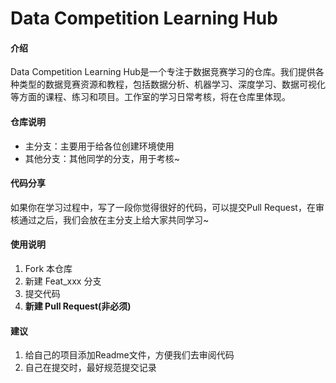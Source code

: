 # Data Competition Learning Hub

#### 介绍
Data Competition Learning Hub是一个专注于数据竞赛学习的仓库。我们提供各种类型的数据竞赛资源和教程，包括数据分析、机器学习、深度学习、数据可视化等方面的课程、练习和项目。工作室的学习日常考核，将在仓库里体现。

#### 仓库说明
- 主分支：主要用于给各位创建环境使用
- 其他分支：其他同学的分支，用于考核~


#### 代码分享

如果你在学习过程中，写了一段你觉得很好的代码，可以提交Pull Request，在审核通过之后，我们会放在主分支上给大家共同学习~

#### 使用说明

1.  Fork 本仓库
2.  新建 Feat_xxx 分支
3.  提交代码
4.   **新建 Pull Request(非必须)** 

#### 建议

1.  给自己的项目添加Readme文件，方便我们去审阅代码
2.  自己在提交时，最好规范提交记录


